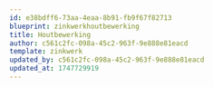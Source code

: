 ```yaml
---
id: e38bdff6-73aa-4eaa-8b91-fb9f67f82713
blueprint: zinkwerkhoutbewerking
title: Houtbewerking
author: c561c2fc-098a-45c2-963f-9e888e81eacd
template: zinkwerk
updated_by: c561c2fc-098a-45c2-963f-9e888e81eacd
updated_at: 1747729919
---
```

